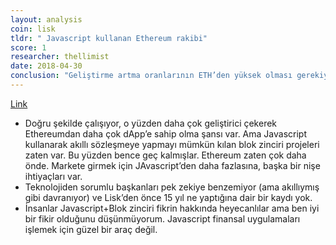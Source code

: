 ```yaml
---
layout: analysis
coin: lisk
tldr: " Javascript kullanan Ethereum rakibi"
score: 1
researcher: thellimist
date: 2018-04-30
conclusion: "Geliştirme artma oranlarının ETH’den yüksek olması gerekiyor."
---
```


[Link](https://github.com/breakpoint-labs/public/blob/master/coins/Lisk.md)
- Doğru şekilde çalışıyor, o yüzden daha çok geliştirici çekerek Ethereumdan daha çok dApp’e sahip olma şansı var. Ama Javascript kullanarak akıllı sözleşmeye yapmayı mümkün kılan blok zinciri projeleri zaten var. Bu yüzden bence geç kalmışlar. Ethereum zaten çok daha önde. Markete girmek için JAvascript’den daha fazlasına, başka bir nişe ihtiyaçları var.  
- Teknolojiden sorumlu başkanları pek zekiye benzemiyor (ama akıllıymış gibi davranıyor) ve Lisk’den önce 15 yıl ne yaptığına dair bir kaydı yok. 
- İnsanlar Javascript+Blok zinciri fikrin hakkında heyecanlılar ama ben iyi bir fikir olduğunu düşünmüyorum. Javascript finansal uygulamaları işlemek için güzel bir araç değil. 
